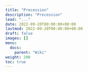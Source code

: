 ```yaml
---
title: "Precession"
description: "Precession"
lead: "..."
date: 2022-09-20T00:00:00+00:00
lastmod: 2022-09-20T00:00:00+00:00
draft: false
images: []
menu:
  docs:
    parent: "Wiki"
weight: 200
toc: true
---
```



